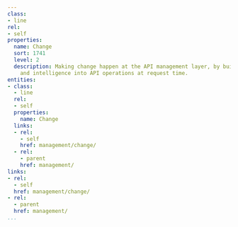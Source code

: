 ```yaml
---
class:
- line
rel:
- self
properties:
  name: Change
  sort: 1741
  level: 2
  description: Making change happen at the API management layer, by building in awareness
    and intelligence into API operations at request time.
entities:
- class:
  - line
  rel:
  - self
  properties:
    name: Change
  links:
  - rel:
    - self
    href: management/change/
  - rel:
    - parent
    href: management/
links:
- rel:
  - self
  href: management/change/
- rel:
  - parent
  href: management/
...
```

